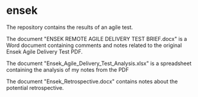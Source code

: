 # ensek
The repository contains the results of an agile test.

The document "ENSEK REMOTE AGILE DELIVERY TEST BRIEF.docx" is a Word document containing comments and notes related to the original Ensek Agile Delivery Test PDF.

The document "Ensek_Agile_Delivery_Test_Analysis.xlsx" is a spreadsheet containing the analysis of my notes from the PDF

The document "Ensek_Retrospective.docx" contains notes about the potential retrospective.

